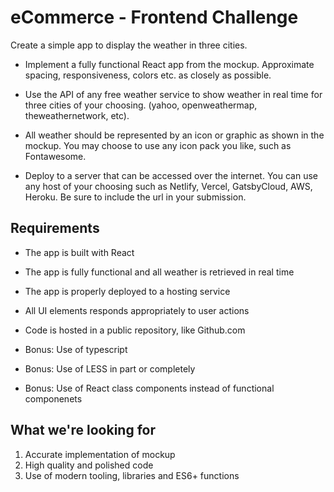 # eCommerce - Frontend Challenge

Create a simple app to display the weather in three cities.

* Implement a fully functional React app from the mockup. Approximate spacing, responsiveness, colors etc. as closely as possible.

* Use the API of any free weather service to show weather in real time for three cities of your choosing. 
(yahoo, openweathermap, theweathernetwork, etc).

* All weather should be represented by an icon or graphic as shown in the mockup. 
You may choose to use any icon pack you like, such as Fontawesome.

* Deploy to a server that can be accessed over the internet. 
You can use any host of your choosing such as Netlify, Vercel, GatsbyCloud, AWS, Heroku. Be sure to include the url in your submission.

## Requirements

* The app is built with React
* The app is fully functional and all weather is retrieved in real time
* The app is properly deployed to a hosting service
* All UI elements responds appropriately to user actions
* Code is hosted in a public repository, like Github.com

* Bonus: Use of typescript
* Bonus: Use of LESS in part or completely
* Bonus: Use of React class components instead of functional componenets

## What we're looking for

1. Accurate implementation of mockup
2. High quality and polished code
3. Use of modern tooling, libraries and ES6+ functions